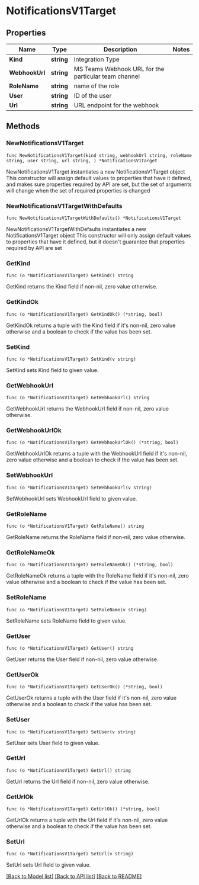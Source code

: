 # NotificationsV1Target

## Properties

Name | Type | Description | Notes
------------ | ------------- | ------------- | -------------
**Kind** | **string** | Integration Type | 
**WebhookUrl** | **string** | MS Teams Webhook URL for the particular team channel | 
**RoleName** | **string** | name of the role | 
**User** | **string** | ID of the user | 
**Url** | **string** | URL endpoint for the webhook | 

## Methods

### NewNotificationsV1Target

`func NewNotificationsV1Target(kind string, webhookUrl string, roleName string, user string, url string, ) *NotificationsV1Target`

NewNotificationsV1Target instantiates a new NotificationsV1Target object
This constructor will assign default values to properties that have it defined,
and makes sure properties required by API are set, but the set of arguments
will change when the set of required properties is changed

### NewNotificationsV1TargetWithDefaults

`func NewNotificationsV1TargetWithDefaults() *NotificationsV1Target`

NewNotificationsV1TargetWithDefaults instantiates a new NotificationsV1Target object
This constructor will only assign default values to properties that have it defined,
but it doesn't guarantee that properties required by API are set

### GetKind

`func (o *NotificationsV1Target) GetKind() string`

GetKind returns the Kind field if non-nil, zero value otherwise.

### GetKindOk

`func (o *NotificationsV1Target) GetKindOk() (*string, bool)`

GetKindOk returns a tuple with the Kind field if it's non-nil, zero value otherwise
and a boolean to check if the value has been set.

### SetKind

`func (o *NotificationsV1Target) SetKind(v string)`

SetKind sets Kind field to given value.


### GetWebhookUrl

`func (o *NotificationsV1Target) GetWebhookUrl() string`

GetWebhookUrl returns the WebhookUrl field if non-nil, zero value otherwise.

### GetWebhookUrlOk

`func (o *NotificationsV1Target) GetWebhookUrlOk() (*string, bool)`

GetWebhookUrlOk returns a tuple with the WebhookUrl field if it's non-nil, zero value otherwise
and a boolean to check if the value has been set.

### SetWebhookUrl

`func (o *NotificationsV1Target) SetWebhookUrl(v string)`

SetWebhookUrl sets WebhookUrl field to given value.


### GetRoleName

`func (o *NotificationsV1Target) GetRoleName() string`

GetRoleName returns the RoleName field if non-nil, zero value otherwise.

### GetRoleNameOk

`func (o *NotificationsV1Target) GetRoleNameOk() (*string, bool)`

GetRoleNameOk returns a tuple with the RoleName field if it's non-nil, zero value otherwise
and a boolean to check if the value has been set.

### SetRoleName

`func (o *NotificationsV1Target) SetRoleName(v string)`

SetRoleName sets RoleName field to given value.


### GetUser

`func (o *NotificationsV1Target) GetUser() string`

GetUser returns the User field if non-nil, zero value otherwise.

### GetUserOk

`func (o *NotificationsV1Target) GetUserOk() (*string, bool)`

GetUserOk returns a tuple with the User field if it's non-nil, zero value otherwise
and a boolean to check if the value has been set.

### SetUser

`func (o *NotificationsV1Target) SetUser(v string)`

SetUser sets User field to given value.


### GetUrl

`func (o *NotificationsV1Target) GetUrl() string`

GetUrl returns the Url field if non-nil, zero value otherwise.

### GetUrlOk

`func (o *NotificationsV1Target) GetUrlOk() (*string, bool)`

GetUrlOk returns a tuple with the Url field if it's non-nil, zero value otherwise
and a boolean to check if the value has been set.

### SetUrl

`func (o *NotificationsV1Target) SetUrl(v string)`

SetUrl sets Url field to given value.



[[Back to Model list]](../README.md#documentation-for-models) [[Back to API list]](../README.md#documentation-for-api-endpoints) [[Back to README]](../README.md)


